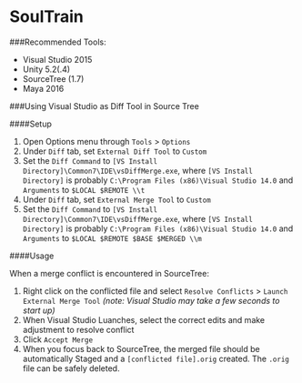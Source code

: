 # SoulTrain

###Recommended Tools:
- Visual Studio 2015
- Unity 5.2(.4)
- SourceTree (1.7)
- Maya 2016

###Using Visual Studio as Diff Tool in Source Tree

####Setup
1. Open Options menu through `Tools` > `Options`
2. Under `Diff` tab, set `External Diff Tool` to `Custom`
3. Set the `Diff Command` to `[VS Install Directory]\Common7\IDE\vsDiffMerge.exe`, where `[VS Install Directory]` is probably `C:\Program Files (x86)\Visual Studio 14.0` and `Arguments` to `$LOCAL $REMOTE \\t`
4. Under `Diff` tab, set `External Merge Tool` to `Custom`
5. Set the `Diff Command` to `[VS Install Directory]\Common7\IDE\vsDiffMerge.exe`, where `[VS Install Directory]` is probably `C:\Program Files (x86)\Visual Studio 14.0` and `Arguments` to `$LOCAL $REMOTE $BASE $MERGED \\m`

####Usage

When a merge conflict is encountered in SourceTree:

1. Right click on the conflicted file and select `Resolve Conflicts` > `Launch External Merge Tool` *(note: Visual Studio may take a few seconds to start up)*
2. When Visual Studio Luanches, select the correct edits and make adjustment to resolve conflict
3. Click `Accept Merge`
4. When you focus back to SourceTree, the merged file should be automatically Staged and a `[conflicted file].orig` created. The `.orig` file can be safely deleted.
